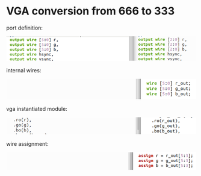 # VGA conversion from 666 to 333



port definition:

![image-20210527214124669](./images/image-20210527214124669.png)



internal wires:

![image-20210527214431415](./images/image-20210527214431415.png)

vga instantiated module:

![image-20210527214623061](./images/image-20210527214623061.png)



wire assignment:

![image-20210527214702850](./images/image-20210527214702850.png)

